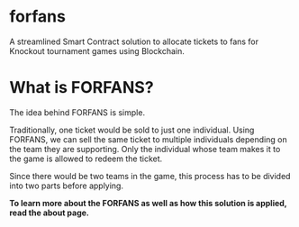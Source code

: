 # forfans

A streamlined Smart Contract solution to allocate tickets to fans for Knockout tournament games using Blockchain.

# What is FORFANS?

The idea behind FORFANS is simple.

Traditionally, one ticket would be sold to just one individual. Using FORFANS, we can sell the same
ticket to multiple individuals depending on the team they are supporting. Only the individual whose team
makes it to the game is allowed to redeem the ticket.

Since there would be two teams in the game, this process has to be divided into two parts before applying.

<b>To learn more about the FORFANS as well as how this solution is applied, read the about page.</b>
